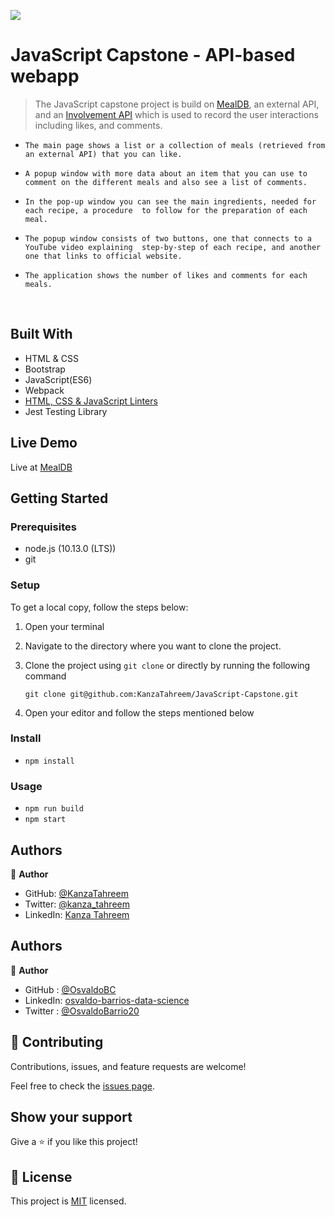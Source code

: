 ![](https://img.shields.io/badge/Microverse-blueviolet)

# JavaScript Capstone - API-based webapp

> The JavaScript capstone project is build on [MealDB](www.themealdb.com/api/json/v1/1/filter.php?c=Seafood), an external API, and an [Involvement API](https://www.notion.so/Involvement-API-869e60b5ad104603aa6db59e08150270) which is used to record the user interactions including likes, and comments.

-     The main page shows a list or a collection of meals (retrieved from an ­external API) that you can like.
-     A popup window with more data about an item that you can use to comment on the different meals and also see a list of comments.
-     In the pop-up window you can see the main ingredients, needed for each recipe, a procedure  to follow for the preparation of each meal.
-     The popup window consists of two buttons, one that connects to a YouTube video explaining  step-by-step of each recipe, and another one that links to official website.
-     The application shows the number of likes and comments for each meals.
  ­

## Built With

- HTML & CSS
- Bootstrap
- JavaScript(ES6)
- Webpack
- [HTML, CSS & JavaScript Linters](https://github.com/microverseinc/linters-config/tree/master/html-css-js)
- Jest Testing Library

## Live Demo

Live at [MealDB](https://kanzatahreem.github.io/JavaScript-Capstone/)

## Getting Started

### Prerequisites

- node.js (10.13.0 (LTS))
- git

### Setup

To get a local copy, follow the steps below:

1. Open your terminal
2. Navigate to the directory where you want to clone the project.
3. Clone the project using `git clone` or directly by running the following command

   `git clone git@github.com:KanzaTahreem/JavaScript-Capstone.git`

4. Open your editor and follow the steps mentioned below

### Install

- `npm install`

### Usage

- `npm run build`
- `npm start`

## Authors

👤 **Author**

- GitHub: [@KanzaTahreem](https://github.com/KanzaTahreem)
- Twitter: [@kanza_tahreem](https://twitter.com/kanza_tahreem)
- LinkedIn: [Kanza Tahreem](https://www.linkedin.com/in/kanza-tahreem/)

## Authors

👤 **Author**

- GitHub : [@OsvaldoBC](https://github.com/OsvaldoBC)
- LinkedIn: [osvaldo-barrios-data-science](https://linkedin.com/inosvaldo-barrios-data-science)
- Twitter : [@OsvaldoBarrio20](https://twitter.com/OsvaldoBarrio20)

## 🤝 Contributing

Contributions, issues, and feature requests are welcome!

Feel free to check the [issues page](https://github.com/KanzaTahreem/Leaderboard/issues).

## Show your support

Give a ⭐️ if you like this project!

## 📝 License

This project is [MIT](./LICENSE) licensed.
